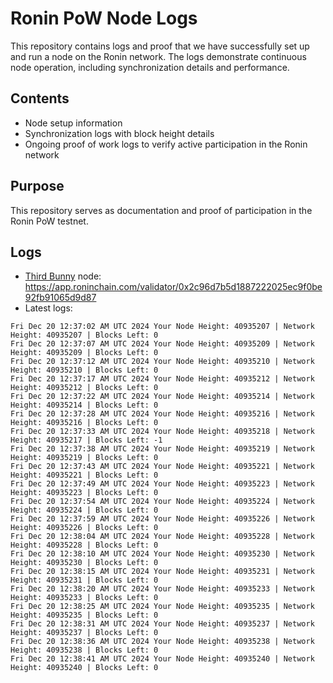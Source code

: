 # Ronin PoW Node Logs

This repository contains logs and proof that we have successfully set up and run a node on the Ronin network. The logs demonstrate continuous node operation, including synchronization details and performance.

## Contents

- Node setup information
- Synchronization logs with block height details
- Ongoing proof of work logs to verify active participation in the Ronin network

## Purpose

This repository serves as documentation and proof of participation in the Ronin PoW testnet.

## Logs

- [Third Bunny](https://thirdbunny.xyz/) node: https://app.roninchain.com/validator/0x2c96d7b5d1887222025ec9f0be92fb91065d9d87
- Latest logs:
```
Fri Dec 20 12:37:02 AM UTC 2024 Your Node Height: 40935207 | Network Height: 40935207 | Blocks Left: 0
Fri Dec 20 12:37:07 AM UTC 2024 Your Node Height: 40935209 | Network Height: 40935209 | Blocks Left: 0
Fri Dec 20 12:37:12 AM UTC 2024 Your Node Height: 40935210 | Network Height: 40935210 | Blocks Left: 0
Fri Dec 20 12:37:17 AM UTC 2024 Your Node Height: 40935212 | Network Height: 40935212 | Blocks Left: 0
Fri Dec 20 12:37:22 AM UTC 2024 Your Node Height: 40935214 | Network Height: 40935214 | Blocks Left: 0
Fri Dec 20 12:37:28 AM UTC 2024 Your Node Height: 40935216 | Network Height: 40935216 | Blocks Left: 0
Fri Dec 20 12:37:33 AM UTC 2024 Your Node Height: 40935218 | Network Height: 40935217 | Blocks Left: -1
Fri Dec 20 12:37:38 AM UTC 2024 Your Node Height: 40935219 | Network Height: 40935219 | Blocks Left: 0
Fri Dec 20 12:37:43 AM UTC 2024 Your Node Height: 40935221 | Network Height: 40935221 | Blocks Left: 0
Fri Dec 20 12:37:49 AM UTC 2024 Your Node Height: 40935223 | Network Height: 40935223 | Blocks Left: 0
Fri Dec 20 12:37:54 AM UTC 2024 Your Node Height: 40935224 | Network Height: 40935224 | Blocks Left: 0
Fri Dec 20 12:37:59 AM UTC 2024 Your Node Height: 40935226 | Network Height: 40935226 | Blocks Left: 0
Fri Dec 20 12:38:04 AM UTC 2024 Your Node Height: 40935228 | Network Height: 40935228 | Blocks Left: 0
Fri Dec 20 12:38:10 AM UTC 2024 Your Node Height: 40935230 | Network Height: 40935230 | Blocks Left: 0
Fri Dec 20 12:38:15 AM UTC 2024 Your Node Height: 40935231 | Network Height: 40935231 | Blocks Left: 0
Fri Dec 20 12:38:20 AM UTC 2024 Your Node Height: 40935233 | Network Height: 40935233 | Blocks Left: 0
Fri Dec 20 12:38:25 AM UTC 2024 Your Node Height: 40935235 | Network Height: 40935235 | Blocks Left: 0
Fri Dec 20 12:38:31 AM UTC 2024 Your Node Height: 40935237 | Network Height: 40935237 | Blocks Left: 0
Fri Dec 20 12:38:36 AM UTC 2024 Your Node Height: 40935238 | Network Height: 40935238 | Blocks Left: 0
Fri Dec 20 12:38:41 AM UTC 2024 Your Node Height: 40935240 | Network Height: 40935240 | Blocks Left: 0
```
